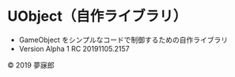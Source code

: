# UObject（自作ライブラリ）

* GameObject をシンプルなコードで制御するための自作ライブラリ
* Version Alpha 1 RC 20191105.2157

© 2019 夢寐郎